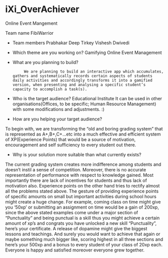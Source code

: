 # iXi_OverAchiever
 Online Event Mangement



Team name
FibiWarrior

- Team members
	Prabhakar Deep Tirkey
	Vishesh Dwivedi

- Which theme are you working on?
	Gamifying Online Event Management

- What are you planning to build?
	
           We are planning to build an interactive app which accumulates, gathers and systematically records certain aspects of students daily activities and accordingly transforms it into a gamified version, when presenting and analysing a specific student’s capacity to accomplish a task(s).

- Who is the target audience?
Educational Institute
It can be used in other organisations(Offices, to be specific; Human Resource Management) with some modifications and adjustments. :)

- How are you helping your target audience?
            
 To begin with, we are transforming the “old and boring grading system” that is represented as A+,B+,C+...etc into a much effective and efficient system of XP(Experience Points) that would be a source of motivation, encouragement and self sufficiency to every student out there. 



- Why is your solution more suitable than what currently exists?

The current grading system creates more indifference among students and doesn’t instil a sense of competition. Moreover, there is no accurate representation of performance with respect to knowledge gained. Most importantly there are lack of incentives for students and thus lack of motivation also. Experience points on the other hand tries to rectify almost all the problems stated above. The gesture of providing experience points of specific amounts on small but important activities during school hours might create a huge change. For example, coming class on time might give you ‘50xp’ or submitting an assignment on time would be a gain of 200xp, since the above stated examples come under a major section of “Punctuality” and being punctual is a skill thus you might achieve a certain amount of xp’s and congrats you have unlocked a new skill “Punctuality”, here’s your certificate. A release of dopamine might give the biggest lessons and teachings. And surely you would want to achieve that again or maybe something much bigger like, scoring highest in all three sections and here’s your 500xp and a bonus to every student of your class of 20xp each. Everyone is happy and satisfied moreover everyone grew together.


